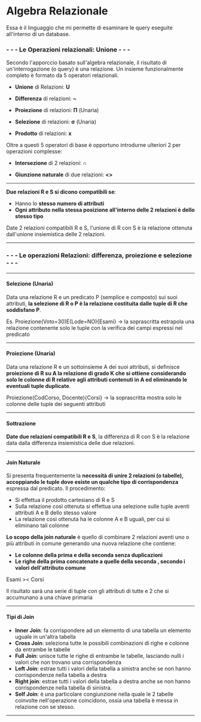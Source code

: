 # Algebra Relazionale
Essa è il linguaggio che mi permette di esaminare le query eseguite all'interno di un database.



### - - - Le Operazioni relazionali: Unione - - -

Secondo l'apporccio basato sull'algebra relazionale, il risultato di un'interrogazione (o query) è una relazione.
Un insieme funzionalmente completo è formato da 5 operatori relazionali.

- **Unione** di Relazioni: **U**

- **Differenza** di relazioni: **~**

- **Proiezione** di relazioni: **Π** (Unaria)

- **Selezione** di relazioni: **σ** (Unaria)

- **Prodotto** di relazioni: **x**

Oltre a questi 5 operatori di base è opportuno introdurne ulteriori 2 per operazioni complesse:

- **Intersezione** di 2 relazioni: **∩**

- **Giunzione naturale** di due relazioni: **<>**

- - - 
**Due relazioni R e S si dicono compatibili se**:
- Hanno lo **stesso numero di attributi**
- **Ogni attributo nella stessa posizione all'interno delle 2 relazioni è dello stesso tipo**

Date 2 relazioni compatibili R e S, l'unione di R con S è la relazione ottenuta dall'unione insiemistica delle 2 relazioni.
- - - 
### - - - Le operazioni Relazioni: differenza, proiezione e selezione - - - 
- - - 
#### Selezione (Unaria)

Data una relazione R e un predicato P (semplice e composto) sui suoi attributi, **la selezione di R o P è la relazione costituita dalle tuple di R che soddisfano P**.

Es. Proiezione(Voto=30)E(Lode=NO){Esami}
-> la soprascritta estrapola una relazione contenente solo le tuple con la verifica dei campi espressi nel predicato
- - -
#### Proiezione (Unaria)

Data una relazione R e un sottoinsieme A dei suoi attributi, si definisce **proiezione di R su A la relazione di grado K che si ottiene considerando solo le colonne di R relative agli attributi contenuti in A ed eliminando le eventuali tuple duplicate**.

Proiezione(CodCorso, Docente){Corsi}
-> la soprascritta mostra solo le colonne delle tuple dei seguenti attributi

- - - 
#### Sottrazione

**Date due relazioni compatibili R e S**, la differenza di R con S è la relazione data dalla differenza insiemistica delle due relazioni. 

- - -
#### Join Naturale

Si presenta frequentemente la **necessità di unire 2 relazioni (o tabelle), accoppiando le tuple dove esiste un qualche tipo di corrispondenza** espressa dal predicato.
Il procedimento:
- Si effettua il prodotto cartesiano di R e S
- Sulla relazione così ottenuta si effettua una selezione sulle tuple aventi attributi A e B dello stesso valore
- La relazione così ottenuta ha le colonne A e B uguali, per cui si eliminano tali colonne

**Lo scopo della join naturale** è quello di combinare 2 relazioni aventi uno o più attributi in comune generando una nuova relazione che contiene:
- **Le colonne della prima e della seconda senza duplicazioni**
- **Le righe della prima concatenate a quelle della seconda , secondo i valori dell'attributo comune**

Esami >< Corsi

Il risultato sarà una serie di tuple con gli attributi di tutte e 2 che si accumunano a una chiave primaria
 - - - 
 ####  Tipi di Join 

- **Inner Join**: fa corrispondere ad un elemento di una tabella un elemento uguale in un'altra tabella
- **Cross Join**: seleziona tutte le possibili combinazioni di righe e colonne da entrambe le tabelle
- **Full Join**: unisce tutte le righe di entrambe le tabelle, lasciando nulli i valori che non trovano una corrispondenza
- **Left Join**: estrae tutti i valori della tabella a sinistra anche se non hanno corrispondenze nella tabella a destra
- **Right join**: estrae tutti i valori della tabella a destra anche se non hanno corrispondenze nella tabella di sinistra.
- **Self Join**: è una particolare congiunzione nella quale le 2 tabelle coinvolte nell'operazione coincidono, ossia una tabella è messa in relazione con se stesso.
- - - 
<!--stackedit_data:
eyJoaXN0b3J5IjpbMTI1MzQzOTQ0LC01NjMyOTYyMDIsLTk0NT
U3NDAzNSwtNzc0MjUwOTA3LDE3NTUyNzA5OTAsLTEyNjQxODk2
ODcsMTY2NDg2MzQ5OSwtNjcxNTc5MTUxLDE0NDA3MjIyMTYsMT
Y2MzY3NjcxMywxNzY4MjgwMzc3LDExODg3OTU1NTYsNTcwMDM5
NDYsMTY4OTczMjgwOV19
-->